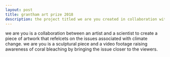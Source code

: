 ```yaml
---
layout: post
title: grantham art prize 2018
description: the project titled we are you created in collaboration with rca student miyuki oka was first displayed at the grantham art prize exhibition in 2019
---
```


we are you is a collaboration between an artist and a scientist to create a piece of artwork that refelcets on the issues associated with climate change. we are you is a sculptural piece and a video footage raising awareness of coral bleaching by bringing the issue closer to the viewers.
